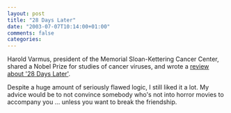 ```yaml
---
layout: post
title: "28 Days Later"
date: "2003-07-07T10:14:00+01:00"
comments: false
categories: 
---
```


<p>Harold Varmus, president of the Memorial Sloan-Kettering Cancer Center, shared a Nobel Prize for studies of cancer viruses, and wrote a <a href="http://www.nytimes.com/2003/07/06/movies/06VARM.html" title="Virus as Metaphor: Microbiology and '28 Days Later'">review about '28 Days Later'</a>.</p>

<p>Despite a huge amount of seriously flawed logic, I still liked it a lot. My advice would be to not convince somebody who's not into horror movies to accompany you ... unless you want to break the friendship.</p>

